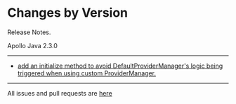 Changes by Version
==================
Release Notes.

Apollo Java 2.3.0

------------------
* [add an initialize method to avoid DefaultProviderManager's logic being triggered when using custom ProviderManager.](https://github.com/apolloconfig/apollo-java/pull/50)

------------------
All issues and pull requests are [here](https://github.com/apolloconfig/apollo-java/milestone/3?closed=1)